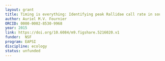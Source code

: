 ```yaml
---
layout: grant
title: Timing is everything: Identifying peak Rallidae call rate in southeast Australia
author: Auriel M.V. Fournier
ORCID: 0000-0002-8530-9968
year: 2015
link: https://doi.org/10.6084/m9.figshare.5216020.v1
funder:  NSF
program: EAPSI
discipline: ecology
status: unfunded
---
```

